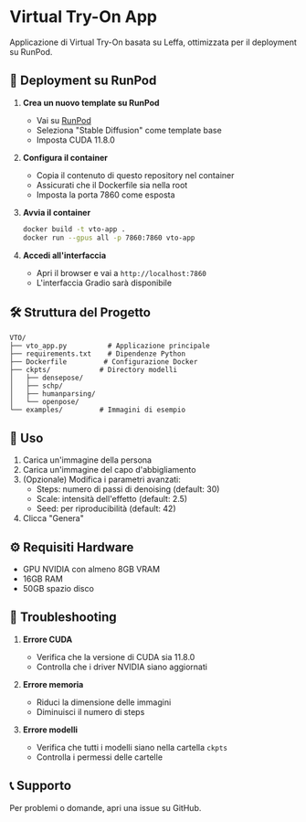 # Virtual Try-On App

Applicazione di Virtual Try-On basata su Leffa, ottimizzata per il deployment su RunPod.

## 🚀 Deployment su RunPod

1. **Crea un nuovo template su RunPod**
   - Vai su [RunPod](https://www.runpod.io)
   - Seleziona "Stable Diffusion" come template base
   - Imposta CUDA 11.8.0

2. **Configura il container**
   - Copia il contenuto di questo repository nel container
   - Assicurati che il Dockerfile sia nella root
   - Imposta la porta 7860 come esposta

3. **Avvia il container**
   ```bash
   docker build -t vto-app .
   docker run --gpus all -p 7860:7860 vto-app
   ```

4. **Accedi all'interfaccia**
   - Apri il browser e vai a `http://localhost:7860`
   - L'interfaccia Gradio sarà disponibile

## 🛠️ Struttura del Progetto

```
VTO/
├── vto_app.py          # Applicazione principale
├── requirements.txt    # Dipendenze Python
├── Dockerfile         # Configurazione Docker
├── ckpts/            # Directory modelli
│   ├── densepose/
│   ├── schp/
│   ├── humanparsing/
│   └── openpose/
└── examples/         # Immagini di esempio
```

## 📝 Uso

1. Carica un'immagine della persona
2. Carica un'immagine del capo d'abbigliamento
3. (Opzionale) Modifica i parametri avanzati:
   - Steps: numero di passi di denoising (default: 30)
   - Scale: intensità dell'effetto (default: 2.5)
   - Seed: per riproducibilità (default: 42)
4. Clicca "Genera"

## ⚙️ Requisiti Hardware

- GPU NVIDIA con almeno 8GB VRAM
- 16GB RAM
- 50GB spazio disco

## 🔧 Troubleshooting

1. **Errore CUDA**
   - Verifica che la versione di CUDA sia 11.8.0
   - Controlla che i driver NVIDIA siano aggiornati

2. **Errore memoria**
   - Riduci la dimensione delle immagini
   - Diminuisci il numero di steps

3. **Errore modelli**
   - Verifica che tutti i modelli siano nella cartella `ckpts`
   - Controlla i permessi delle cartelle

## 📞 Supporto

Per problemi o domande, apri una issue su GitHub. 
